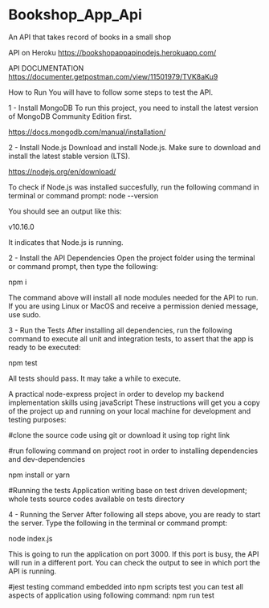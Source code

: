 

# Bookshop_App_Api

An API that takes record of books in a small shop

API on Heroku
https://bookshopappapinodejs.herokuapp.com/


API DOCUMENTATION
https://documenter.getpostman.com/view/11501979/TVK8aKu9



How to Run
You will have to follow some steps to test the API.

1 - Install MongoDB
To run this project, you need to install the latest version of MongoDB Community Edition first.

https://docs.mongodb.com/manual/installation/

2 - Install Node.js
Download and install Node.js. Make sure to download and install the latest stable version (LTS).

https://nodejs.org/en/download/

To check if Node.js was installed succesfully, run the following command in terminal or command prompt:
node --version

You should see an output like this:

v10.16.0

It indicates that Node.js is running.

2 - Install the API Dependencies
Open the project folder using the terminal or command prompt, then type the following:

npm i

The command above will install all node modules needed for the API to run. If you are using Linux or MacOS and receive a permission denied message, use sudo.

3 - Run the Tests
After installing all dependencies, run the following command to execute all unit and integration tests, to assert that the app is ready to be executed:

npm test

All tests should pass. It may take a while to execute.

A practical node-express project in order to develop my backend implementation skills using javaScript
These instructions will get you a copy of the project up and running on your local machine for development and testing purposes:

#clone the source code using git or download it using top right link

#run following command on project root in order to installing dependencies and dev-dependencies

npm install or yarn

#Running the tests
Application writing base on test driven development; whole tests source codes available on tests directory

4 - Running the Server
After following all steps above, you are ready to start the server. Type the following in the terminal or command prompt:

node index.js

This is going to run the application on port 3000. If this port is busy, the API will run in a different port. You can check the output to see in which port the API is running.



#jest testing command embedded into npm scripts test you can test all aspects of application using following command:
npm run test
